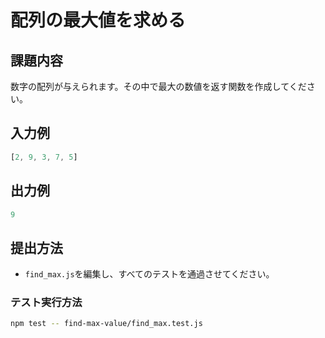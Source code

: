 # 配列の最大値を求める

## 課題内容

数字の配列が与えられます。その中で最大の数値を返す関数を作成してください。

## 入力例

```js
[2, 9, 3, 7, 5]
```

## 出力例

```js
9
```

## 提出方法

- `find_max.js`を編集し、すべてのテストを通過させてください。

### テスト実行方法

```bash
npm test -- find-max-value/find_max.test.js
```
